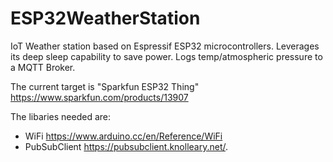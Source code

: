 # ESP32WeatherStation
IoT Weather station based on Espressif ESP32 microcontrollers. Leverages its deep sleep capability to save power. Logs temp/atmospheric pressure to a MQTT Broker. 

The current target is "Sparkfun ESP32 Thing" https://www.sparkfun.com/products/13907

The libaries needed are: 
- WiFi https://www.arduino.cc/en/Reference/WiFi 
- PubSubClient https://pubsubclient.knolleary.net/.
